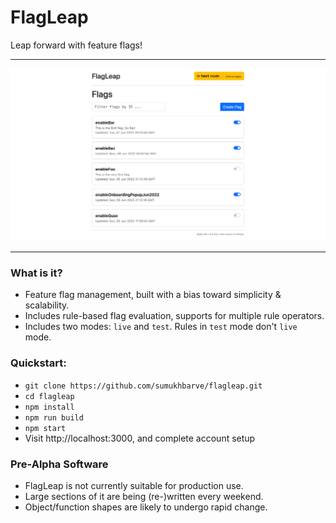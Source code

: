 # FlagLeap

Leap forward with feature flags!

***
![Flag Lister Screenshot](/screenshots/2022-06-08-flagLister.png)
***

### What is it?

- Feature flag management, built with a bias toward simplicity & scalability.
- Includes rule-based flag evaluation, supports for multiple rule operators.
- Includes two modes: `live` and `test`. Rules in `test` mode don't `live` mode.

### Quickstart:
- `git clone https://github.com/sumukhbarve/flagleap.git`
- `cd flagleap`
- `npm install`
- `npm run build`
- `npm start`
- Visit http://localhost:3000, and complete account setup


### Pre-Alpha Software

- FlagLeap is not currently suitable for production use.
- Large sections of it are being (re-)written every weekend.
- Object/function shapes are likely to undergo rapid change.
